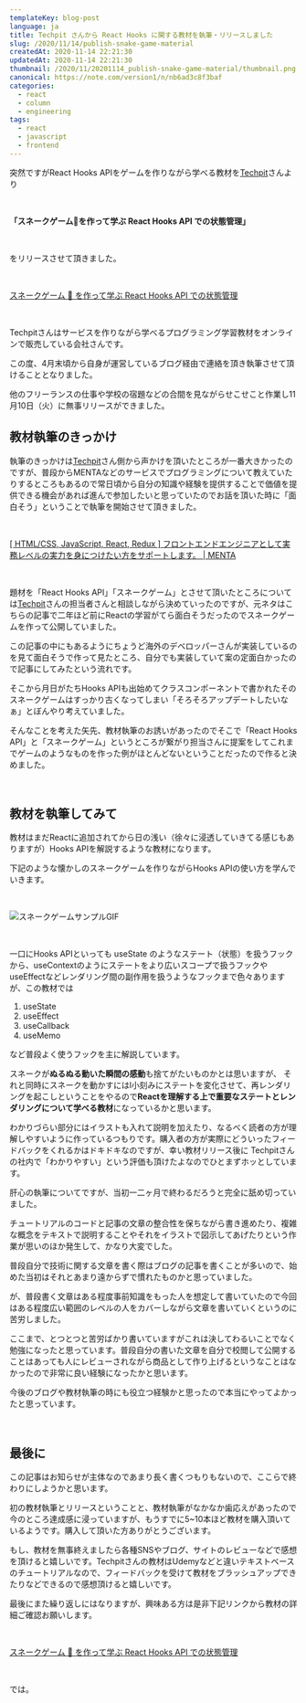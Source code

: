 ```yaml
---
templateKey: blog-post
language: ja
title: Techpit さんから React Hooks に関する教材を執筆・リリースしました
slug: /2020/11/14/publish-snake-game-material
createdAt: 2020-11-14 22:21:30
updatedAt: 2020-11-14 22:21:30
thumbnail: /2020/11/20201114_publish-snake-game-material/thumbnail.png
canonical: https://note.com/version1/n/nb6ad3c8f3baf
categories:
  - react
  - column
  - engineering
tags:
  - react
  - javascript
  - frontend
---
```



突然ですがReact Hooks APIをゲームを作りながら学べる教材を[Techpit](https://www.techpit.jp)さんより

&nbsp;

**「スネークゲーム🐍を作って学ぶ React Hooks API での状態管理」**

&nbsp;

をリリースさせて頂きました。

&nbsp;

[スネークゲーム 🐍 を作って学ぶ React Hooks API での状態管理](https://www.techpit.jp/courses/127)

&nbsp;

Techpitさんはサービスを作りながら学べるプログラミング学習教材をオンラインで販売している会社さんです。

この度、4月末頃から自身が運営しているブログ経由で連絡を頂き執筆させて頂けることとなりました。

他のフリーランスの仕事や学校の宿題などの合間を見ながらせこせこと作業し11月10日（火）に無事リリースができました。

## 教材執筆のきっかけ

執筆のきっかけは[Techpit](https://www.techpit.jp)さん側から声かけを頂いたところが一番大きかったのですが、普段からMENTAなどのサービスでプログラミングについて教えていたりするところもあるので常日頃から自分の知識や経験を提供することで価値を提供できる機会があれば進んで参加したいと思っていたのでお話を頂いた時に「面白そう」ということで執筆を開始させて頂きました。

&nbsp;

[[ HTML/CSS, JavaScript, React, Redux ] フロントエンドエンジニアとして実務レベルの実力を身につけたい方をサポートします。 | MENTA](https://menta.work/plan/1608)

&nbsp;

題材を「React Hooks API」「スネークゲーム」とさせて頂いたところについては[Techpit](https://www.techpit.jp)さんの担当者さんと相談しながら決めていったのですが、元ネタはこちらの記事で二年ほど前にReactの学習がてら面白そうだったのでスネークゲームを作って公開していました。

この記事の中にもあるようにちょうど海外のデベロッパーさんが実装しているのを見て面白そうで作って見たところ、自分でも実装していて案の定面白かったので記事にしてみたという流れです。

そこから月日がたちHooks APIも出始めてクラスコンポーネントで書かれたそのスネークゲームはすっかり古くなってしまい「そろそろアップデートしたいなぁ」とぼんやり考えていました。

そんなことを考えた矢先、教材執筆のお誘いがあったのでそこで「React Hooks API」と「スネークゲーム」というところが繋がり担当さんに提案をしてこれまでゲームのようなものを作った例がほとんどないということだったので作ると決めました。

&nbsp;

## 教材を執筆してみて


教材はまだReactに追加されてから日の浅い（徐々に浸透していきてる感じもありますが）Hooks APIを解説するような教材になります。

下記のような懐かしのスネークゲームを作りながらHooks APIの使い方を学んでいきます。


&nbsp;

![スネークゲームサンプルGIF](https://statics.ver-1-0.xyz/uploads/2020/11/20201114_publish-snake-game-material/snake-game.gif)

&nbsp;

一口にHooks APIといっても useState のようなステート（状態）を扱うフックから、useContextのようにステートをより広いスコープで扱うフックやuseEffectなどレンダリング間の副作用を扱うようなフックまで色々ありますが、この教材では

1. useState
2. useEffect
3. useCallback
4. useMemo

など普段よく使うフックを主に解説しています。

スネークが**ぬるぬる動いた瞬間の感動**も捨てがたいものかとは思いますが、
それと同時にスネークを動かすにはl小刻みにステートを変化させて、再レンダリングを起こしということをやるので**Reactを理解する上で重要なステートとレンダリングについて学べる教材**になっているかと思います。

わかりづらい部分にはイラストも入れて説明を加えたり、なるべく読者の方が理解しやすいように作っているつもりです。購入者の方が実際にどういったフィードバックをくれるかはドキドキなのですが、幸い教材リリース後に
Techpitさんの社内で「わかりやすい」という評価も頂けたよなのでひとまずホッとしています。

肝心の執筆についてですが、当初一二ヶ月で終わるだろうと完全に舐め切っていました。

チュートリアルのコードと記事の文章の整合性を保ちながら書き進めたり、複雑な概念をテキストで説明することやそれをイラストで図示してあげたりという作業が思いのほか発生して、かなり大変でした。

普段自分で技術に関する文章を書く際はブログの記事を書くことが多いので、始めた当初はそれとあまり遠からずで慣れたものかと思っていました。

が、普段書く文章はある程度事前知識をもった人を想定して書いていたので今回はある程度広い範囲のレベルの人をカバーしながら文章を書いていくというのに苦労しました。

ここまで、とつとつと苦労ばかり書いていますがこれは決してわるいことでなく勉強になったと思っています。普段自分の書いた文章を自分で校閲して公開することはあっても人にレビューされながら商品として作り上げるというなことはなかったので非常に良い経験になったかと思います。

今後のブログや教材執筆の時にも役立つ経験かと思ったので本当にやってよかったと思っています。

&nbsp;

## 最後に


この記事はお知らせが主体なのであまり長く書くつもりもないので、ここらで終わりにしようかと思います。

初の教材執筆とリリースということと、教材執筆がなかなか歯応えがあったので今のところ達成感に浸っていますが、もうすでに5~10本ほど教材を購入頂いているようです。購入して頂いた方ありがとうございます。

もし、教材を無事終えましたら各種SNSやブログ、サイトのレビューなどで感想を頂けると嬉しいです。Techpitさんの教材はUdemyなどと違いテキストベースのチュートリアルなので、フィードバックを受けて教材をブラッシュアップできたりなどできるので感想頂けると嬉しいです。

最後にまた繰り返しにはなりますが、興味ある方は是非下記リンクから教材の詳細ご確認お願いします。

&nbsp;

[スネークゲーム 🐍 を作って学ぶ React Hooks API での状態管理](https://www.techpit.jp/courses/127)

&nbsp;

では。

